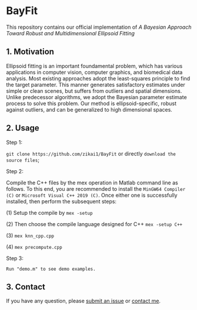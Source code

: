 # BayFit
This repository contains our official implementation of _A Bayesian Approach Toward Robust and Multidimensional Ellipsoid Fitting_ 
## 1. Motivation
Ellipsoid fitting is an important foundamental problem, which has various applications in computer vision, computer graphics, and biomedical data analysis. Most existing approaches adopt the least-squares principle to find the target parameter. This manner generates satisfactory estimates under simple or clean scenes, but suffers from outliers and spatial dimensions. Unlike predecessor algorithms, we adopt the Bayesian parameter estimate process to solve this problem. Our method is ellipsoid-specific, robust against outliers, and can be generalized to high dimensional spaces. 


## 2. Usage
Step 1:

`git clone https://github.com/zikai1/BayFit` or directly `download the source files`;


Step 2:

Compile the C++ files by the mex operation in Matlab command line as follows. To this end, you are recommended to install the `MinGW64 Compiler (C)` or `Microsoft Visual C++ 2019 (C)`. Once either one is successfully installed, then perform the subsequent steps:

(1) Setup the compile by `mex -setup`

(2) Then choose the compile language designed for C++  `mex -setup C++`

(3) `mex knn_cpp.cpp`

(4) `mex precompute.cpp`


Step 3:

`Run "demo.m" to see demo examples.`




## 3. Contact
If you have any question, please [submit an issue](https://github.com/zikai1/BayFit/issues) or [contact me](myzhao@baai.ac.cn).


